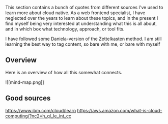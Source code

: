 
This section contains a bunch of quotes from different sources I've used to learn more about cloud native. As a web frontend specialist, I have neglected over the years to learn about these topics, and in the present I find myself being very interested at understanding what this is all about, and in which box what technology, approach, or tool fits.

I have followed some Daniela-version of the Zettelkasten method. I am still learning the best way to tag content, so bare with me, or bare with myself

## Overview

Here is an overview of how all this somewhat connects.


![[mind-map.png]]


## Good sources
https://www.ibm.com/cloud/learn
https://aws.amazon.com/what-is-cloud-computing/?nc2=h_ql_le_int_cc
